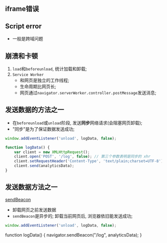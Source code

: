 ## iframe错误



## Script error

- 一般是跨域问题

## 崩溃和卡顿

1. `load`和`beforeunload`, 统计加载和卸载;
2. `Service Worker`
   - 和网页是独立的工作线程;
   - 生命周期比网页长;
   - 网页通过`navigator.serverWorker.controller.postMessage`发送消息;

## 发送数据的方法之一

- 在`beforeunload`或`unload`阶段, 发送**同步**网络请求(会阻塞网页卸载);
- "同步"是为了保证数据发送成功;

```js
window.addEventListener('unload', logData, false);

function logData() {
	var client = new XMLHttpRequest();
	client.open('POST', '/log', false); // 第三个参数表明是同步的 xhr
	client.setRequestHeader('Content-Type', 'text/plain;charset=UTF-8');
	client.send(analyticsData);
}
```

## 发送数据方法之一

[sendBeacon](https://developer.mozilla.org/zh-CN/docs/Web/API/Navigator/sendBeacon)

- 卸载网页之前发送数据
- `sendBeacon`是异步的; 卸载当前网页后, 浏览器依旧能发送成功;

```js
window.addEventListener('unload', logData, false);
```

function logData() {
navigator.sendBeacon("/log", analyticsData);
}

```

```
